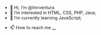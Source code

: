 - 👋 Hi, I’m @lmrventura
- 👀 I’m interested in HTML, CSS, PHP, Java;
- 🌱 I’m currently learning JavaScript;
<!--- 💞️ I’m looking to collaborate on Web Development;-->
- 📫 How to reach me [...](https://www.linkedin.com/in/luiz-matheus-rodrigues-ventura-a317b122b/)

<!---
lmrventura/lmrventura is a ✨ special ✨ repository because its `README.md` (this file) appears on your GitHub profile.
You can click the Preview link to take a look at your changes.
--->
